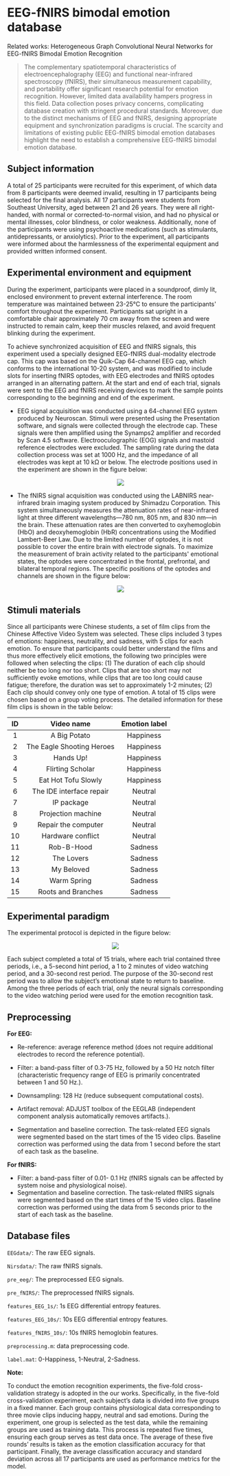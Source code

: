 # EEG-fNIRS bimodal emotion database

Related works: Heterogeneous Graph Convolutional Neural Networks for EEG-fNIRS Bimodal Emotion Recognition

> The complementary spatiotemporal characteristics of electroencephalography (EEG) and functional near-infrared spectroscopy (fNIRS), their simultaneous measurement capability, and portability offer significant research potential for emotion recognition. However, limited data availability hampers progress in this field. Data collection poses privacy concerns, complicating database creation with stringent procedural standards. Moreover, due to the distinct mechanisms of EEG and fNIRS, designing appropriate equipment and synchronization paradigms is crucial. The scarcity and limitations of existing public EEG-fNIRS bimodal emotion databases highlight the need to establish a comprehensive EEG-fNIRS bimodal emotion database.

## Subject information

A total of 25 participants were recruited for this experiment, of which data from 8 participants were deemed invalid, resulting in 17 participants being selected for the final analysis. All 17 participants were students from Southeast University, aged between 21 and 26 years. They were all right-handed, with normal or corrected-to-normal vision, and had no physical or mental illnesses, color blindness, or color weakness. Additionally, none of the participants were using psychoactive medications (such as stimulants, antidepressants, or anxiolytics). Prior to the experiment, all participants were informed about the harmlessness of the experimental equipment and provided written informed consent.

## Experimental environment and equipment

During the experiment, participants were placed in a soundproof, dimly lit, enclosed environment to prevent external interference. The room temperature was maintained between 23-25°C to ensure the participants' comfort throughout the experiment. Participants sat upright in a comfortable chair approximately 70 cm away from the screen and were instructed to remain calm, keep their muscles relaxed, and avoid frequent blinking during the experiment.

To achieve synchronized acquisition of EEG and fNIRS signals, this experiment used a specially designed EEG-fNIRS dual-modality electrode cap. This cap was based on the Quik-Cap 64-channel EEG cap, which conforms to the international 10-20 system, and was modified to include slots for inserting fNIRS optodes, with EEG electrodes and fNIRS optodes arranged in an alternating pattern. At the start and end of each trial, signals were sent to the EEG and fNIRS receiving devices to mark the sample points corresponding to the beginning and end of the experiment.

* EEG signal acquisition was conducted using a 64-channel EEG system produced by Neuroscan. Stimuli were presented using the Presentation software, and signals were collected through the electrode cap. These signals were then amplified using the Synamps2 amplifier and recorded by Scan 4.5 software. Electrooculographic (EOG) signals and mastoid reference electrodes were excluded. The sampling rate during the data collection process was set at 1000 Hz, and the impedance of all electrodes was kept at 10 kΩ or below. The electrode positions used in the experiment are shown in the figure below: 

  <div align=center>
    <img src="https://github.com/TAo-200010/AiplSeu-EEG-fNIRS-emotion/blob/main/eeg_channel.png"/>
  </div>
  
* The fNIRS signal acquisition was conducted using the LABNIRS near-infrared brain imaging system produced by Shimadzu Corporation. This system simultaneously measures the attenuation rates of near-infrared light at three different wavelengths—780 nm, 805 nm, and 830 nm—in the brain. These attenuation rates are then converted to oxyhemoglobin (HbO) and deoxyhemoglobin (HbR) concentrations using the Modified Lambert-Beer Law. Due to the limited number of optodes, it is not possible to cover the entire brain with electrode signals. To maximize the measurement of brain activity related to the participants' emotional states, the optodes were concentrated in the frontal, prefrontal, and bilateral temporal regions. The specific positions of the optodes and channels are shown in the figure below:

  <div align=center>
    <img src="https://github.com/TAo-200010/AiplSeu-EEG-fNIRS-emotion/blob/main/fNIRS_channel.png">
  </div>
  
## Stimuli materials

Since all participants were Chinese students, a set of film clips from the Chinese Affective Video System was selected. These clips included 3 types of emotions: happiness, neutrality, and sadness, with 5 clips for each emotion. To ensure that participants could better understand the films and thus more effectively elicit emotions, the following two principles were followed when selecting the clips: (1) The duration of each clip should neither be too long nor too short. Clips that are too short may not sufficiently evoke emotions, while clips that are too long could cause fatigue; therefore, the duration was set to approximately 1-2 minutes; (2) Each clip should convey only one type of emotion. A total of 15 clips were chosen based on a group voting process. The detailed information for these film clips is shown in the table below:

|  ID  |        Video name         | Emotion label |
| :--: | :-----------------------: | :-----------: |
|  1   |       A Big Potato        |   Happiness   |
|  2   | The Eagle Shooting Heroes |   Happiness   |
|  3   |         Hands Up!         |   Happiness   |
|  4   |     Flirting Scholar      |   Happiness   |
|  5   |    Eat Hot Tofu Slowly    |   Happiness   |
|  6   | The IDE interface repair  |    Neutral    |
|  7   |        IP package         |    Neutral    |
|  8   |    Projection machine     |    Neutral    |
|  9   |    Repair the computer    |    Neutral    |
|  10  |     Hardware conflict     |    Neutral    |
|  11  |        Rob-B-Hood         |    Sadness    |
|  12  |        The Lovers         |    Sadness    |
|  13  |        My Beloved         |    Sadness    |
|  14  |        Warm Spring        |    Sadness    |
|  15  |    Roots and Branches     |    Sadness    |

## Experimental paradigm

The experimental protocol is depicted in the figure below:

<div align=center>
  <img src="https://github.com/TAo-200010/AiplSeu-EEG-fNIRS-emotion/blob/main/experimental%20protocol.png">
</div>
  
Each subject completed a total of 15 trials, where each trial contained three periods, i.e., a 5-second hint period, a 1 to 2 minutes of video watching period, and a 30-second rest period. The purpose of the 30-second rest period was to allow the subject’s emotional state to return to baseline. Among the three periods of each trial, only the neural signals corresponding to the video watching period were used for the emotion recognition task.

## Preprocessing

**For EEG:**

* Re-reference: average reference method (does not require additional electrodes to record the reference potential).
* Filter: a band-pass filter of 0.3-75 Hz, followed by a 50 Hz notch filter (characteristic frequency range of EEG is primarily concentrated between 1 and 50 Hz.).
* Downsampling: 128 Hz (reduce subsequent computational costs).

* Artifact removal: ADJUST toolbox of the EEGLAB (independent component analysis automatically removes artifacts.).
* Segmentation and baseline correction. The task-related EEG signals were segmented based on the start times of the 15 video clips. Baseline correction was performed using the data from 1 second before the start of each task as the baseline.

**For fNIRS:**

* Filter: a band-pass filter of 0.01- 0.1 Hz (fNIRS signals can be affected by system noise and physiological noise).
* Segmentation and baseline correction. The task-related fNIRS signals were segmented based on the start times of the 15 video clips. Baseline correction was performed using the data from 5 seconds prior to the start of each task as the baseline.

## Database files

`EEGdata/`: The raw EEG signals.

`Nirsdata/`: The raw fNIRS signals.

`pre_eeg/`: The preprocessed EEG signals.

`pre_fNIRS/`: The preprocessed fNIRS signals.

`features_EEG_1s/`: 1s EEG differential entropy features.

`features_EEG_10s/`: 10s EEG differential entropy features.

`features_fNIRS_10s/`: 10s fNIRS hemoglobin features.

`preprocessing.m`: data preprocessing code.

`label.mat`: 0-Happiness, 1-Neutral, 2-Sadness.

**Note:** 

To conduct the emotion recognition experiments, the five-fold cross-validation strategy is adopted in the our works. Specifically, in the five-fold cross-validation experiment, each subject’s data is divided into five groups in a fixed manner. Each group contains physiological data corresponding to three movie clips inducing happy, neutral and sad emotions. During the experiment, one group is selected as the test data, while the remaining groups are used as training data. This process is repeated five times, ensuring each group serves as test data once. The average of these five rounds’ results is taken as the emotion classification accuracy for that participant. Finally, the average classification accuracy and standard deviation across all 17 participants are used as performance metrics for the model.
